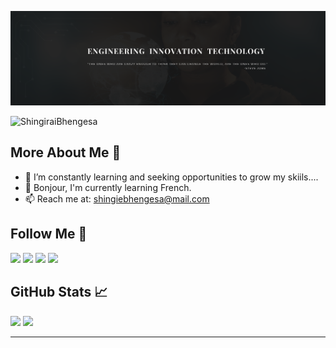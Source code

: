 ![Banner Image](image/BannerGIT.png)

<p align="left"> <img src="https://komarev.com/ghpvc/?username=ShingiraiBhengesa&label=Profile%20views&color=0e75b6&style=flat" alt="ShingiraiBhengesa" /> </p>

## More About Me 👩

- 🔭 I’m constantly learning and seeking opportunities to grow my skiils....
- 👋 Bonjour, I'm currently learning French.
- 📫 Reach me at: shingiebhengesa@mail.com

## Follow Me 🚀

<p id="socialIcons" >
    <a href="https://linkedin.com/in/shingirai_bhengesa" alt="LinkedIn">
        <img src="https://img.shields.io/badge/-LinkedIn-blue?style=flat-square&logo=linkedin" /></a>
    <a href="https://twitter.com/bhengesa" alt="Twitter">
        <img src="https://img.shields.io/badge/-Twitter-3a424f?style=flat-square&logo=twitter" /></a>
   <a href="https://twitter.com/bhengesa" alt="Instagram">
        <img src="https://img.shields.io/badge/-Instagram-3a424f?style=flat-square&logo=instagram" /></a>
    <a href="https://twitter.com/bhengesa" alt="Facebook">
        <img src="https://img.shields.io/badge/-Facebook-3a424f?style=flat-square&logo=facebook" /></a>
</p>

## GitHub Stats 📈

<p >
  <img width="48%" src="https://github-readme-stats.vercel.app/api?username=ShingiraiBhengesa&show_icons=true&hide_border=true&theme=radical" />
  <img width="48%" src="https://github-readme-streak-stats.herokuapp.com/?user=ShingiraiBhengesa&hide_border=true&theme=radical" />
</p>

---




